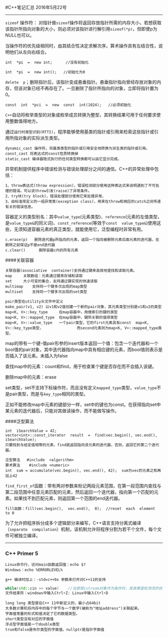 #C++笔记汇总
2016年5月22号
***

`sizeof` 操作符： 对指针做`sizeof`操作将返回存放指针所需的内存大小，若想获取该指针所指向对象的大小，则必须对该指针进行解引用`sizeof(*p)`，但即使p为NULL也可以。

当操作符的优先级相同时，由其结合性决定求解次序。算术操作具有左结合性，说明他们从左向右结合。

`int  *pi  =  new int;      //没有初始化`

`int  *pi  =  new int();   //初始化为0`

`delete  p`；删除指针后，该指针变成悬垂指针。悬垂指针指向曾经存放对象的内存，但该对象已经不再存在了。一旦删除了指针所指向的对象，立即将指针置为0。

`const  int  *pci  =  new  const  int(1024);   //必须初始化`

`C++`自动将枚举类型的对象或枚举成员转换为整型，其转换结果可用于任何要求使用整数值得地方。

通过`运行时类型识别(RTTI)`，程序能够使用基类的指针或引用来检索这些指针或引用所指对象的实际派生类型。

	dynamic_cast 操作符，将基类类型的指针或引用安全地转换为派生类的指针或引用。
	const_cast 将表达式的const性质转换掉
	static_cast 编译器隐式执行的任何类型转换都可以由它显示完成。
异常机制提供程序中错误检测与错误处理部分之间的通信。C++的异常处理中包括：

    1、throw表达式(throw expression)，错误检测部分使用这种表达式来说明遇到了不可处理的错误。可以说throw引发(raise)了异常条件。
    2、try块(try block)，错误处理部分使用它来处理异常。
    3、由标准库定义的一组异常类(exception class)，用来在throw和相应的catch之间传递有关的错误信息。

容器定义的类型别名：其中`value_type`(元素类型)、`reference`(元素的左值类型，是`value_type&`的同义词)、`const_reference`(等效于`const  value_type&`)使用这些，无须知道容器元素的真正类型，就能使用它，泛型编程时非常有用。

	c.erase(p)   删除迭代器p所指向的元素，返回一个指向被删除元素后面元素的迭代器，在删除之前保证p不是end迭代器
	c.clear()      删除容器c内的所有元素

####关联容器

    关联容器(associative  container)支持通过键来高效地查找和读取元素。
    map		关联数组：元素通过键来存储和读取
    set		大小可变的集合，支持通过键实现的快速读取
    multimap	支持同一个键多次出现的map类型
    multiset	支持同一个键多次出现的set类型
    
    pair类型在utility头文件中定义
    make_pair(v1, v2) 以v1和v2值创建一个新的pair对象，其元素类型分别是v1和v2的类型
    map<K, V>::key_type		在map容器中，用做索引的键的类型
    map<K, V>::mapped_type	在map容器中，键所关联的值得类型
    map<K, V>::value_type	一个pair类型，它的first元素具有const  map<K, V>::key_type类型，				而second元素则为map<K, V>::mapped_type类型。

map的带有一个键-值pair形参的insert版本返回一个值：包含一个迭代器和一个bool值的pair对象，其中迭代器指向map中具有相应键的元素，而bool值则表示是否插入了该元素。未插入为false

查找map中的元素：count和find，用于检查某个键是否存在而不会插入该键。

删除map中的元素：erase

set类型，set不支持下标操作符，而且没有定义`mapped_type`类型，`value_type`不是pair类型，而是与`key_type`相同的类型。

正如不能修改map中元素的键部分一样，set中的键也为const。在获得指向set中某元素的迭代器后，只能对其做读操作，而不能做写操作。

####泛型算法

	int  iSearchValue = 42;
	vector<int>::const_iterator  result  =  find(vec.begin(), vec.end(), iSearchValue);
	只要找到与给定值相等的元素，find就返回指向该元素的迭代器，否则，返回它的第二个迭代器。
	
	泛型算法   #include  <algorithm>  
	算术算法    #include <numeric>
	int  sum = accumulate(vec.begin(), vec.end(), 42);  sum为vec的元素之和再加上42

`find_first_of`函数：带有两对参数来标记两段元素范围，在第一段范围内查找与第二段范围中任意元素匹配的元素，然后返回一个迭代器，指向第一个匹配的元素。如果找不到匹配元素，则返回第一个范围的end迭代器。

	fill函数：fill(vec.begin(),  vec.end(),  0);  //reset  each  element  to 0
为了允许把程序拆分成多个逻辑部分来编写，C++语言支持分离式编译（`separate  compilation`）机制，该机制允许将程序分割为若干个文件，每个文件可被独立编译。

***

### C++ Primer 5

	Linux命令行，访问main函数返回值：echo $?
	Windows：echo %ERRORLEVEL%
	
	g++ 编译时加上：-std=c++0x 参数来打开对C++11的支持
```c++
while(std::cin >> value)	//当使用istream对象作为条件时，其效果是检测流的状态。如果流是有效的，即流未遇到错误，则成功。当遇到文件结束符(end-of-file)，或遇到一个无效输入时，istream对象的状态会变为无效。
文件结束符：windows中输入Ctrl+Z; Linux中输入Ctrl+D
```

```
long long 类型是在C++ 11中新定义的，最小占64bit
大多数计算机将内存中的每个字节与一个数字(被称为"地址address")关联起来。
字面值常量的形式和值决定了它的数据类型。
short类型没有对应的字面值
浮点型字面值是一个double类型
true和false是布尔类型的字面值，nullptr是指针字面值
```


